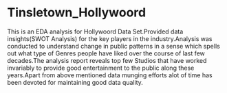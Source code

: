 # Tinsletown_Hollywoord

This is an EDA analysis for Hollywoord Data Set.Provided data insights(SWOT Analysis) for the key players in the industry.Analysis was conducted to understand change in public patterns in a sense which spells out what type of Genres people have liked over the course of last few decades.The analysis report reveals top few Studios that have worked invariably to provide good entertainment to the public along these years.Apart from above mentioned data munging efforts alot of time has been devoted for maintaining good data quality. 
